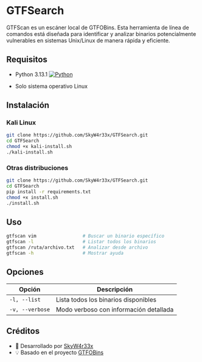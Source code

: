 # GTFSearch

GTFScan es un escáner local de GTFOBins. Esta herramienta de línea de comandos está diseñada para identificar y analizar binarios potencialmente vulnerables en sistemas Unix/Linux de manera rápida y eficiente.

## Requisitos

- Python 3.13.1    [![Python](https://img.shields.io/badge/Python-3.13.1+-blue.svg)](https://www.python.org/downloads/)

- Solo sistema operativo Linux

## Instalación

### Kali Linux
```bash
git clone https://github.com/SkyW4r33x/GTFSearch.git
cd GTFSearch
chmod +x kali-install.sh
./kali-install.sh
```

### Otras distribuciones
```bash
git clone https://github.com/SkyW4r33x/GTFSearch.git
cd GTFSearch
pip install -r requirements.txt
chmod +x install.sh
./install.sh
```

## Uso
```bash
gtfscan vim                 # Buscar un binario específico
gtfscan -l                  # Listar todos los binarios
gtfscan /ruta/archivo.txt   # Analizar desde archivo
gtfscan -h                  # Mostrar ayuda
```

## Opciones
| Opción | Descripción |
|--------|-------------|
| `-l, --list` | Lista todos los binarios disponibles |
| `-v, --verbose` | Modo verboso con información detallada |

## Créditos
- 🔧 Desarrollado por [SkyW4r33x](https://github.com/SkyW4r33x)
- 💡 Basado en el proyecto [GTFOBins](https://github.com/GTFOBins/GTFOBins.github.io)
